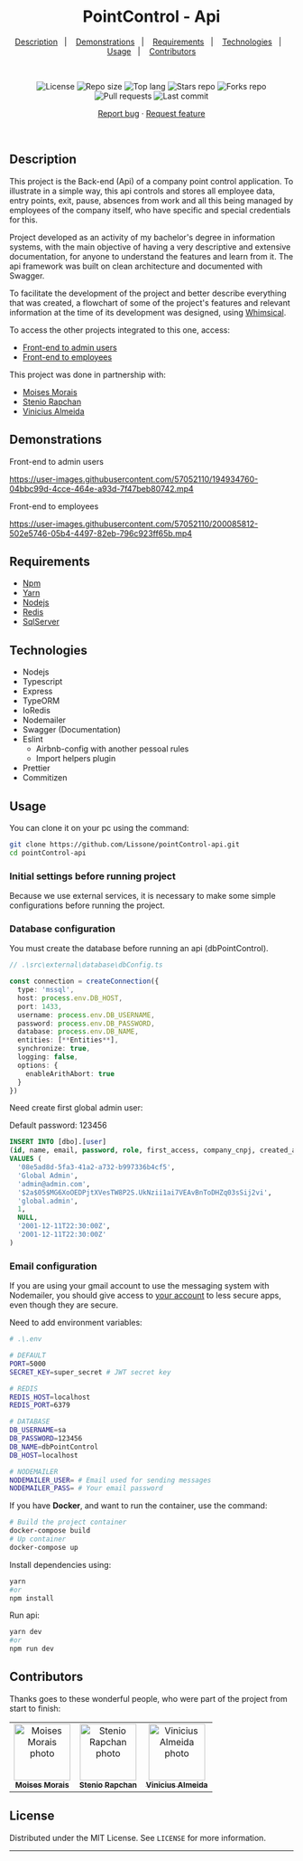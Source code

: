 <h1 align="center">
  PointControl - Api
</h1>

<p align="center">
  <a href="#description">Description</a>&nbsp;&nbsp;&nbsp;|&nbsp;&nbsp;&nbsp;
  <a href="#demonstrations">Demonstrations</a>&nbsp;&nbsp;&nbsp;|&nbsp;&nbsp;&nbsp;
  <a href="#requirements">Requirements</a>&nbsp;&nbsp;&nbsp;|&nbsp;&nbsp;&nbsp;
  <a href="#technologies">Technologies</a>&nbsp;&nbsp;&nbsp;|&nbsp;&nbsp;&nbsp;
  <a href="#usage">Usage</a>&nbsp;&nbsp;&nbsp;|&nbsp;&nbsp;&nbsp;
  <a href="#contributors">Contributors</a>
</p>
<br />
<p align="center">
  <img src="https://img.shields.io/static/v1?label=license&message=MIT" alt="License">
  <img src="https://img.shields.io/github/repo-size/Lissone/point-control-api" alt="Repo size" />
  <img src="https://img.shields.io/github/languages/top/Lissone/point-control-api" alt="Top lang" />
  <img src="https://img.shields.io/github/stars/Lissone/point-control-api" alt="Stars repo" />
  <img src="https://img.shields.io/github/forks/Lissone/point-control-api" alt="Forks repo" />
  <img src="https://img.shields.io/github/issues-pr/Lissone/point-control-api" alt="Pull requests" >
  <img src="https://img.shields.io/github/last-commit/Lissone/point-control-api" alt="Last commit" />
</p>

<p align="center">
  <a href="https://github.com/Lissone/point-control-api/issues">Report bug</a>
  ·
  <a href="https://github.com/Lissone/point-control-api/issues">Request feature</a>
</p>

<br />

## Description

This project is the Back-end (Api) of a company point control application. To illustrate in a simple way, this api controls and stores all employee data, entry points, exit, pause, absences from work and all this being managed by employees of the company itself, who have specific and special credentials for this.

Project developed as an activity of my bachelor's degree in information systems, with the main objective of having a very descriptive and extensive documentation, for anyone to understand the features and learn from it. The api framework was built on clean architecture and documented with Swagger.

To facilitate the development of the project and better describe everything that was created, a flowchart of some of the project's features and relevant information at the time of its development was designed, using <a href="https://whimsical.com/pointcontrol-5dryUV3teiRwy1rPzH3ekK" target="_blank">Whimsical</a>.

To access the other projects integrated to this one, access:

- <a href="https://github.com/Lissone/point-control-admin-web" target="_blank">Front-end to admin users</a>
- <a href="https://github.com/almeidavini/point-control" target="_blank">Front-end to employees</a>

This project was done in partnership with:

- <a href="https://github.com/MikaMorais" target="_blank">Moises Morais</a>
- <a href="https://github.com/steniodr" target="_blank">Stenio Rapchan</a>
- <a href="https://github.com/almeidavini" target="_blank">Vinicius Almeida</a>

## Demonstrations

Front-end to admin users

https://user-images.githubusercontent.com/57052110/194934760-04bbc99d-4cce-464e-a93d-7f47beb80742.mp4

Front-end to employees

https://user-images.githubusercontent.com/57052110/200085812-502e5746-05b4-4497-82eb-796c923ff65b.mp4

## Requirements

- [Npm](https://www.npmjs.com/)
- [Yarn](https://yarnpkg.com/)
- [Nodejs](https://nodejs.org/en/)
- [Redis](https://redis.io/)
- [SqlServer](https://www.microsoft.com/pt-br/sql-server/sql-server-downloads)

## Technologies

- Nodejs
- Typescript
- Express
- TypeORM
- IoRedis
- Nodemailer
- Swagger (Documentation)
- Eslint
  - Airbnb-config with another pessoal rules
  - Import helpers plugin
- Prettier
- Commitizen

## Usage

You can clone it on your pc using the command:

```bash
git clone https://github.com/Lissone/pointControl-api.git
cd pointControl-api
```

### Initial settings before running project

Because we use external services, it is necessary to make some simple configurations before running the project.

### Database configuration

You must create the database before running an api (dbPointControl).

```typescript
// .\src\external\database\dbConfig.ts

const connection = createConnection({
  type: 'mssql',
  host: process.env.DB_HOST,
  port: 1433,
  username: process.env.DB_USERNAME,
  password: process.env.DB_PASSWORD,
  database: process.env.DB_NAME,
  entities: [**Entities**],
  synchronize: true,
  logging: false,
  options: {
    enableArithAbort: true
  }
})
```

Need create first global admin user:

Default password: 123456

```sql
INSERT INTO [dbo].[user]
(id, name, email, password, role, first_access, company_cnpj, created_at, updated_at)
VALUES (
  '08e5ad8d-5fa3-41a2-a732-b997336b4cf5',
  'Global Admin',
  'admin@admin.com',
  '$2a$05$MG6XoOEDPjtXVesTW8P2S.UkNzii1ai7VEAvBnToDHZq03sSij2vi',
  'global.admin',
  1,
  NULL,
  '2001-12-11T22:30:00Z',
  '2001-12-11T22:30:00Z'
)
```

### Email configuration

If you are using your gmail account to use the messaging system with Nodemailer, you should give access to <a href="https://myaccount.google.com/lesssecureapps?pli=1&rapt=AEjHL4PzIfR0P6cezk9W9qg5xrvKjdjnlQ-oSFiXuT4yVX_S5YpKKcf5I5vJdWtzw7oaWydt9nVFxvMUspZzNR38DCKgOHSEOw" target="_blank">your account</a> to less secure apps, even though they are secure.

Need to add environment variables:

```bash
# .\.env

# DEFAULT
PORT=5000
SECRET_KEY=super_secret # JWT secret key

# REDIS
REDIS_HOST=localhost
REDIS_PORT=6379

# DATABASE
DB_USERNAME=sa
DB_PASSWORD=123456
DB_NAME=dbPointControl
DB_HOST=localhost

# NODEMAILER
NODEMAILER_USER= # Email used for sending messages
NODEMAILER_PASS= # Your email password
```

If you have <b>Docker</b>, and want to run the container, use the command:

```bash
# Build the project container
docker-compose build
# Up container
docker-compose up
```

Install dependencies using:

```bash
yarn
#or
npm install
```

Run api:

```bash
yarn dev
#or
npm run dev
```

## Contributors

Thanks goes to these wonderful people, who were part of the project from start to finish:

<table>
  <tr>
    <td align="center">
      <a href="https://github.com/MikaMorais" target="_blank">
        <img src="https://github.com/MikaMorais.png" width="100px;" alt="Moises Morais photo"/><br>
        <sub>
          <b>Moises Morais</b>
        </sub>
      </a>
    </td>
    <td align="center">
      <a href="https://github.com/steniodr" target="_blank">
        <img src="https://github.com/steniodr.png" width="100px;" alt="Stenio Rapchan photo"/><br>
        <sub>
          <b>Stenio Rapchan</b>
        </sub>
      </a>
    </td>
    <td align="center">
      <a href="https://github.com/almeidavini" target="_blank">
        <img src="https://github.com/almeidavini.png" width="100px;" alt="Vinicius Almeida photo"/><br>
        <sub>
          <b>Vinicius Almeida</b>
        </sub>
      </a>
    </td>
  </tr>
</table>

## License

Distributed under the MIT License. See `LICENSE` for more information.

<hr />
